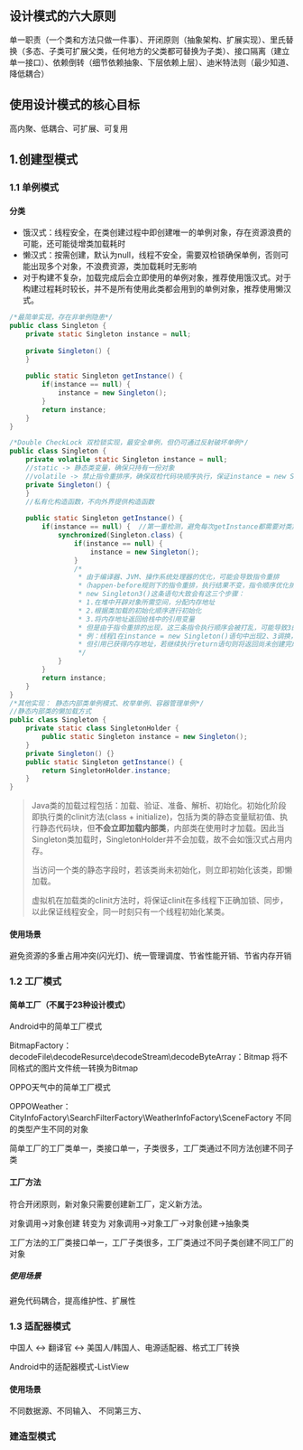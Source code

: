 ## 设计模式的六大原则

单一职责（一个类和方法只做一件事）、开闭原则（抽象架构、扩展实现）、里氏替换（多态、子类可扩展父类，任何地方的父类都可替换为子类）、接口隔离（建立单一接口）、依赖倒转（细节依赖抽象、下层依赖上层）、迪米特法则（最少知道、降低耦合）

## 使用设计模式的核心目标

高内聚、低耦合、可扩展、可复用

## 1.创建型模式

### 1.1 单例模式

#### 分类

- 饿汉式：线程安全，在类创建过程中即创建唯一的单例对象，存在资源浪费的可能，还可能徒增类加载耗时
- 懒汉式：按需创建，默认为null，线程不安全，需要双检锁确保单例，否则可能出现多个对象，不浪费资源，类加载耗时无影响
- 对于构建不复杂，加载完成后会立即使用的单例对象，推荐使用饿汉式。对于构建过程耗时较长，并不是所有使用此类都会用到的单例对象，推荐使用懒汉式。

``` java
/*最简单实现，存在非单例隐患*/
public class Singleton {
    private static Singleton instance = null;
    
    private Singleton() {
    }
    
    public static Singleton getInstance() {
        if(instance == null) {
            instance = new Singleton();
        }
        return instance;
    }
} 

/*Double CheckLock 双检锁实现，最安全单例，但仍可通过反射破坏单例*/
public class Singleton {
    private volatile static Singleton instance = null;
    //static -> 静态类变量，确保只持有一份对象
    //volatile -> 禁止指令重排序，确保双检代码块顺序执行，保证instance = new Singleton()的原子性
    private Singleton() {
    }
    //私有化构造函数，不向外界提供构造函数
    
    public static Singleton getInstance() {
        if(instance == null) {	//第一重检测，避免每次getInstance都需要对类加锁导致效率降低
            synchronized(Singleton.class) {	
                if(instance == null) {
                    instance = new Singleton();
                }
                /*
                 * 由于编译器、JVM、操作系统处理器的优化，可能会导致指令重排
                 *（happen-before规则下的指令重排，执行结果不变，指令顺序优化排列）
                 * new Singleton3()这条语句大致会有这三个步骤：
                 * 1.在堆中开辟对象所需空间，分配内存地址
                 * 2.根据类加载的初始化顺序进行初始化
                 * 3.将内存地址返回给栈中的引用变量
                 * 但是由于指令重排的出现，这三条指令执行顺序会被打乱，可能导致3的顺序和2调换
                 * 例：线程1在instance = new Singleton()语句中出现2、3调换，此时对象尚未创建，
                 * 但引用已获得内存地址，若继续执行return语句则将返回尚未创建完成的对象
                 */
            }
        }
        return instance;
    }
}
/*其他实现： 静态内部类单例模式、枚举单例、容器管理单例*/
//静态内部类的懒加载方式
public class Singleton {
    private static class SingletonHolder {
        public static Singleton instance = new Singleton();
    }
    private Singleton() {}
    public static Singleton getInstance() {
		return SingletonHolder.instance;
    }
}
```

> Java类的加载过程包括：加载、验证、准备、解析、初始化。初始化阶段即执行类的clinit方法(class + initialize)，包括为类的静态变量赋初值、执行静态代码块，但**不会立即加载内部类**，内部类在使用时才加载。因此当Singleton类加载时，SingletonHolder并不会加载，故不会如饿汉式占用内存。
>
> 当访问一个类的静态字段时，若该类尚未初始化，则立即初始化该类，即懒加载。
>
> 虚拟机在加载类的clinit方法时，将保证clinit在多线程下正确加锁、同步，以此保证线程安全，同一时刻只有一个线程初始化某类。

#### 使用场景

避免资源的多重占用冲突(闪光灯)、统一管理调度、节省性能开销、节省内存开销

### 1.2 工厂模式

#### 简单工厂（不属于23种设计模式）

Android中的简单工厂模式

BitmapFactory：decodeFile\decodeResurce\decodeStream\decodeByteArray：Bitmap	将不同格式的图片文件统一转换为Bitmap

OPPO天气中的简单工厂模式

OPPOWeather：CityInfoFactory\SearchFilterFactory\WeatherInfoFactory\SceneFactory	不同的类型产生不同的对象

简单工厂的工厂类单一，类接口单一，子类很多，工厂类通过不同方法创建不同子类

#### 工厂方法

符合开闭原则，新对象只需要创建新工厂，定义新方法。

对象调用->对象创建 转变为 对象调用->对象工厂->对象创建->抽象类

工厂方法的工厂类接口单一，工厂子类很多，工厂类通过不同子类创建不同工厂的对象

##### 使用场景

避免代码耦合，提高维护性、扩展性

### 1.3 适配器模式

中国人 <-> 翻译官 <-> 美国人/韩国人、电源适配器、格式工厂转换

Android中的适配器模式-ListView

#### 使用场景

不同数据源、不同输入、 不同第三方、



### 建造型模式